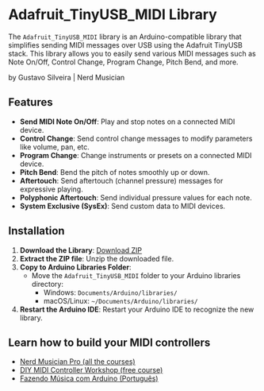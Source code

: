 # Adafruit_TinyUSB_MIDI Library

The `Adafruit_TinyUSB_MIDI` library is an Arduino-compatible library that simplifies sending MIDI messages over USB using the Adafruit TinyUSB stack. This library allows you to easily send various MIDI messages such as Note On/Off, Control Change, Program Change, Pitch Bend, and more.

by Gustavo Silveira | Nerd Musician

## Features

- **Send MIDI Note On/Off**: Play and stop notes on a connected MIDI device.
- **Control Change**: Send control change messages to modify parameters like volume, pan, etc.
- **Program Change**: Change instruments or presets on a connected MIDI device.
- **Pitch Bend**: Bend the pitch of notes smoothly up or down.
- **Aftertouch**: Send aftertouch (channel pressure) messages for expressive playing.
- **Polyphonic Aftertouch**: Send individual pressure values for each note.
- **System Exclusive (SysEx)**: Send custom data to MIDI devices.

## Installation

1. **Download the Library**: [Download ZIP](#)
2. **Extract the ZIP file**: Unzip the downloaded file.
3. **Copy to Arduino Libraries Folder**:
    - Move the `Adafruit_TinyUSB_MIDI` folder to your Arduino libraries directory:
      - Windows: `Documents/Arduino/libraries/`
      - macOS/Linux: `~/Documents/Arduino/libraries/`
4. **Restart the Arduino IDE**: Restart your Arduino IDE to recognize the new library.


## Learn how to build your MIDI controllers

- [Nerd Musician Pro (all the courses)](https://go.musiconerd.com/nerd-musician-pro)
- [DIY MIDI Controller Workshop (free course)](https://go.musiconerd.com/diy-midi-controller-workshop)
- [Fazendo Música com Arduino (Português)](https://go.musiconerd.com/fazendo-musica-com-arduino)